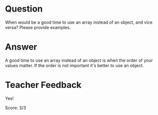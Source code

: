 # Question
When would be a good time to use an array instead of an object, and vice versa? Please provide examples.

# Answer
A good time to use an array instead of an object is when the order of your values matter. If the order is not important it's better to use an object.

# Teacher Feedback

Yes!

Score: 3/3